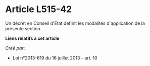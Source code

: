 # Article L515-42

Un décret en Conseil d'Etat définit les modalités d'application de la présente section.

**Liens relatifs à cet article**

_Créé par_:

  - Loi n°2013-619 du 16 juillet 2013 - art. 10
